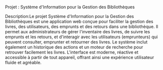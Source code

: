 Projet : Système d'Information pour la Gestion des Bibliothèques

Description:Le projet Système d'Information pour la Gestion des Bibliothèques est une application web conçue pour faciliter la gestion des livres, des utilisateurs, des emprunts et des retours dans une bibliothèque. Il permet aux administrateurs de gérer l'inventaire des livres, de suivre les emprunts et les retours, et d'interagir avec les utilisateurs (emprunteurs) qui peuvent consulter, emprunter et retourner des livres. Le système inclut également un historique des actions et un moteur de recherche pour retrouver facilement les livres. L'interface est moderne, réactive et accessible à partir de tout appareil, offrant ainsi une expérience utilisateur fluide et agréable.
